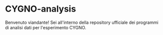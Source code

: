 # CYGNO-analysis
Benvenuto viandante! Sei all'interno della repository ufficiale dei programmi di analisi dati per l'esperimento CYGNO. 
